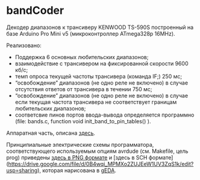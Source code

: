 bandCoder
=========

Декодер диапазонов к трансиверу KENWOOD TS-590S построенный на базе Arduino Pro Mini v5 (микроконтроллер ATmega328p 16MHz).

Реализовано:
- Поддержка 6 основных любительских диапазонов;
- взаимодействие с трансивером на фиксированной скорости 9600 кб/с;
- темп опроса текущей частоты трансивера (команда IF;) 250 мс;
- “освобождение” диапазонов (не одно реле не включено) в случае отсутствия ответов от трансивера в течении 750 мс;
- “освобождение” диапазонов (не одно реле не включено) в случае если текущая частота трансивера не соответствует границам любительских диапазонов;
- соответсвие пинов портов ввода-вывода определяется программно (file: bands.c, function void init_band_to_pin_tables() ).

Аппаратная часть, описана [здесь](https://docs.google.com/document/d/1nFi6O7A-nFe-ZUlmCB5rauzhndboRLULFgUdaN8hMWo/edit).

Принципиальные электрические схемы программатора, соответствующего используемым опциям avrdude (см. Makefile, цель prog) приведены [здесь в PNG формате](https://drive.google.com/file/d/0B4wqi_MPMXo2TXZMNVJfRkFrb2s/edit?usp=sharing) и [здесь в SCH формате] (https://drive.google.com/file/d/0B4wqi_MPMXo2ZUJEeW1UV3ZqS1k/edit?usp=sharing), которая нарисована в [gEDA](http://www.geda-project.org/).
